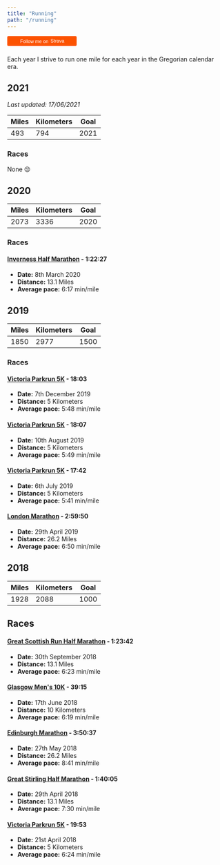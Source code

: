 ```yaml
---
title: "Running"
path: "/running"
---
```


<style>
.strava-badge {
    float: right;
    display: inline-block;
    background-color: #FC5200;
    color: #fff;
    padding: 5px 10px 5px 30px;
    font-size: 11px;
    font-family: Helvetica, Arial, sans-serif;
    white-space: nowrap;
    text-decoration: none;
    background-repeat: no-repeat;
    background-position: 10px center;
    border-radius: 3px;
    background-image: url('http://badges.strava.com/logo-strava-echelon.png');
}

.strava-badge img {
    margin-left: 2px;
    vertical-align: text-bottom;
    margin-bottom: 0;
}

@media screen and (max-device-width: 1024px) {
    .strava-badge {
        float: none;
        margin-bottom: 0.5rem;
    }
}
</style>

<a class="strava-badge" href='http://strava.com/athletes/25189775/badge' target="_clean">
    Follow me on
    <img src="http://badges.strava.com/logo-strava.png" alt="Strava" height="13" width="51" />
</a>

Each year I strive to run one mile for each year in the Gregorian calendar era.

## 2021

_Last updated: 17/06/2021_

| Miles | Kilometers | Goal |
| ----- | ---------- | ---- |
| 493   | 794        | 2021 |

### Races

None 😢

## 2020

| Miles | Kilometers | Goal |
| ----- | ---------- | ---- |
| 2073  | 3336       | 2020 |

### Races

#### [Inverness Half Marathon](https://www.invernesshalfmarathon.co.uk/results/1/2020/?epage=1&sort=Position&text-search=Blackwood) - 1:22:27

-   **Date:** 8th March 2020
-   **Distance:** 13.1 Miles
-   **Average pace:** 6:17 min/mile

## 2019

| Miles | Kilometers | Goal |
| ----- | ---------- | ---- |
| 1850  | 2977       | 1500 |

### Races

#### [Victoria Parkrun 5K](https://www.strava.com/activities/2916527080) - 18:03

-   **Date:** 7th December 2019
-   **Distance:** 5 Kilometers
-   **Average pace:** 5:48 min/mile

#### [Victoria Parkrun 5K](https://www.strava.com/activities/2606195825) - 18:07

-   **Date:** 10th August 2019
-   **Distance:** 5 Kilometers
-   **Average pace:** 5:49 min/mile

#### [Victoria Parkrun 5K](https://www.strava.com/activities/2508246526) - 17:42

-   **Date:** 6th July 2019
-   **Distance:** 5 Kilometers
-   **Average pace:** 5:41 min/mile

#### [London Marathon](https://www.strava.com/activities/2325642618) - 2:59:50

-   **Date:** 29th April 2019
-   **Distance:** 26.2 Miles
-   **Average pace:** 6:50 min/mile

## 2018

| Miles | Kilometers | Goal |
| ----- | ---------- | ---- |
| 1928  | 2088       | 1000 |

## Races

#### [Great Scottish Run Half Marathon](https://www.strava.com/activities/1875311452) - 1:23:42

-   **Date:** 30th September 2018
-   **Distance:** 13.1 Miles
-   **Average pace:** 6:23 min/mile

#### [Glasgow Men's 10K](https://www.strava.com/activities/1643877751) - 39:15

-   **Date:** 17th June 2018
-   **Distance:** 10 Kilometers
-   **Average pace:** 6:19 min/mile

#### [Edinburgh Marathon](https://www.strava.com/activities/1599709947) - 3:50:37

-   **Date:** 27th May 2018
-   **Distance:** 26.2 Miles
-   **Average pace:** 8:41 min/mile

#### [Great Stirling Half Marathon](https://www.strava.com/activities/1538489209) - 1:40:05

-   **Date:** 29th April 2018
-   **Distance:** 13.1 Miles
-   **Average pace:** 7:30 min/mile

#### [Victoria Parkrun 5K](https://www.strava.com/activities/1521698076) - 19:53

-   **Date:** 21st April 2018
-   **Distance:** 5 Kilometers
-   **Average pace:** 6:24 min/mile
